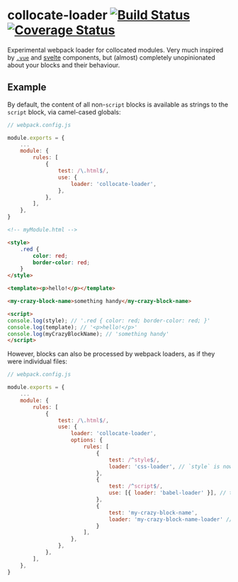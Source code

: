 # collocate-loader [![Build Status](https://travis-ci.org/sndrs/collocate-loader.svg?branch=master)](https://travis-ci.org/sndrs/collocate-loader) [![Coverage Status](https://coveralls.io/repos/github/sndrs/collocate-loader/badge.svg?branch=master)](https://coveralls.io/github/sndrs/collocate-loader?branch=master)

Experimental webpack loader for collocated modules. Very much inspired by [`.vue`](https://vuejs.org/v2/guide/single-file-components.html) and [svelte](https://svelte.technology/guide#understanding-svelte-components) components, but (almost) completely unopinionated about your blocks and their behaviour.

## Example

By default, the content of all non-`script` blocks is available as strings to the `script` block, via camel-cased globals:

```js
// webpack.config.js

module.exports = {
	...
    module: {
        rules: [
            {
                test: /\.html$/,
                use: {
                    loader: 'collocate-loader',
                },
            },
        ],
    },
}
```

```html
<!-- myModule.html -->

<style>
    .red {
        color: red;
        border-color: red;
    }
</style>

<template><p>hello!</p></template>

<my-crazy-block-name>something handy</my-crazy-block-name>

<script>
console.log(style); // '.red { color: red; border-color: red; }'
console.log(template); // '<p>hello!</p>'
console.log(myCrazyBlockName); // 'something handy'
</script>
```

However, blocks can also be processed by webpack loaders, as if they were individual files:

```js
// webpack.config.js

module.exports = {
	...
    module: {
        rules: [
            {
                test: /\.html$/,
                use: {
                    loader: 'collocate-loader',
                    options: {
                        rules: [
                            {
                                test: /^style$/,
                                loader: 'css-loader', // `style` is now a css-loader object
                            },
                            {
                                test: /^script$/,
                                use: [{ loader: 'babel-loader' }], // the script block is now es5 etc.
                            },
                            {
                                test: 'my-crazy-block-name',
                                loader: 'my-crazy-block-name-loader' // who knows...
                            }
                        ],
                    },
                },
            },
        ],
    },
}
```
